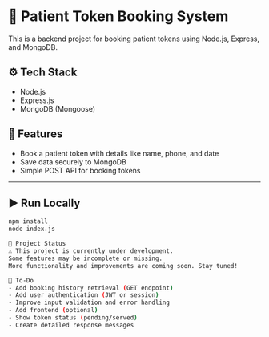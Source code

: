# 🏥 Patient Token Booking System

This is a backend project for booking patient tokens using Node.js, Express, and MongoDB.

## ⚙️ Tech Stack
- Node.js
- Express.js
- MongoDB (Mongoose)

## 📌 Features
- Book a patient token with details like name, phone, and date
- Save data securely to MongoDB
- Simple POST API for booking tokens

---

## ▶️ Run Locally

```bash
npm install
node index.js

🚧 Project Status
⚠️ This project is currently under development.
Some features may be incomplete or missing.
More functionality and improvements are coming soon. Stay tuned!

🔧 To-Do
- Add booking history retrieval (GET endpoint)
- Add user authentication (JWT or session)
- Improve input validation and error handling
- Add frontend (optional)
- Show token status (pending/served)
- Create detailed response messages

